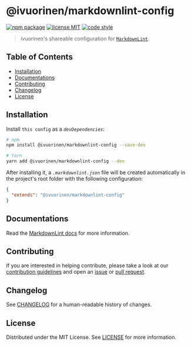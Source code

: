 # @ivuorinen/markdownlint-config <!-- omit in toc -->

[![npm package][npm-badge]][npm-link]
[![license MIT][license-badge]][license-link]
[![code style][style-badge]][style-link]

> ivuorinen's shareable configuration for [`MarkdownLint`][markdownlint-link].

## Table of Contents <!-- omit in toc -->

- [Installation](#installation)
- [Documentations](#documentations)
- [Contributing](#contributing)
- [Changelog](#changelog)
- [License](#license)

## Installation

Install `this config` as a _`devDependencies`_:

```sh
# npm
npm install @ivuorinen/markdownlint-config --save-dev

# Yarn
yarn add @ivuorinen/markdownlint-config --dev
```

After installing it, a _`.markdownlint.json`_ file will be created automatically in the project's root folder with the following configuration:

```json
{
  "extends": "@ivuorinen/markdownlint-config"
}
```

## Documentations

Read the [MarkdownLint docs][markdownlint-docs-link] for more information.

## Contributing

If you are interested in helping contribute, please take a look at our [contribution guidelines][contributing-link] and open an [issue][issue-link] or [pull request][pull-request-link].

## Changelog

See [CHANGELOG][changelog-link] for a human-readable history of changes.

## License

Distributed under the MIT License. See [LICENSE][license-link] for more information.

[changelog-link]: ./CHANGELOG.md
[markdownlint-docs-link]: https://github.com/DavidAnson/markdownlint
[markdownlint-link]: https://github.com/DavidAnson/markdownlint
[contributing-link]: https://github.com/ivuorinen/.github/blob/main/CONTRIBUTING.md
[issue-link]: https://github.com/ivuorinen/base-configs/issues
[license-badge]: https://img.shields.io/github/license/ivuorinen/base-configs?style=flat-square&labelColor=292a44&color=663399
[license-link]: ./LICENSE
[npm-badge]: https://img.shields.io/npm/v/@ivuorinen/markdownlint-config?style=flat-square&labelColor=292a44&color=663399
[npm-link]: https://www.npmjs.com/package/@ivuorinen/markdownlint-config
[pull-request-link]: https://github.com/ivuorinen/base-configs/pulls
[style-badge]: https://img.shields.io/badge/code_style-ivuorinen%E2%80%99s-663399.svg?labelColor=292a44&style=flat-square
[style-link]: https://github.com/ivuorinen/base-configs
